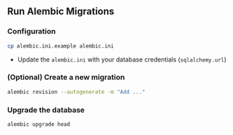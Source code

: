 ## Run Alembic Migrations

### Configuration

```bash
cp alembic.ini.example alembic.ini
```

- Update the `alembic.ini` with your database credentials (`sqlalchemy.url`)

### (Optional) Create a new migration

```bash
alembic revision --autogenerate -m "Add ..."
```

### Upgrade the database

```bash
alembic upgrade head
```
